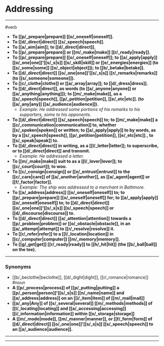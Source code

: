 # Addressing
---
#verb
- **To [[p/_prepare|prepare]] [[o/_oneself|oneself]].**
- **To [[d/_direct|direct]] [[s/_speech|speech]].**
- **To [[a/_aim|aim]]; to [[d/_direct|direct]].**
- **To [[p/_prepare|prepare]] or [[m/_make|make]] [[r/_ready|ready]].**
- **To [[p/_prepare|prepare]] [[o/_oneself|oneself]]; to [[a/_apply|apply]] [[o/_one|one]]'[[s/_s|s]] [[s/_skill|skill]] or [[e/_energies|energies]] (to [[s/_some|some]] [[o/_object|object]]); to [[b/_betake|betake]].**
- **To [[d/_direct|direct]] [[o/_one|one]]’[[s/_s|s]] [[r/_remarks|remarks]] (to [[s/_someone|someone]]).**
- **To [[c/_clothe|clothe]] or [[a/_array|array]]; to [[d/_dress|dress]].**
- **To [[d/_direct|direct]], as words (to [[a/_anyone|anyone]] or [[a/_anything|anything]]); to [[m/_make|make]], as a [[s/_speech|speech]], [[p/_petition|petition]], [[e/_etc|etc]]. (to [[a/_any|any]] [[a/_audience|audience]]).**
	- _Example: He addressed some portions of his remarks to his supporters, some to his opponents._
- **To [[d/_direct|direct]] [[s/_speech|speech]] to; to [[m/_make|make]] a [[c/_communication|communication]] to, whether [[s/_spoken|spoken]] or written; to [[a/_apply|apply]] to by words, as by a [[s/_speech|speech]], [[p/_petition|petition]], [[e/_etc|etc]]., to [[s/_speak|speak]] to.**
- **To [[d/_direct|direct]] in writing, as a [[l/_letter|letter]]; to superscribe, or to [[d/_direct|direct]] and transmit.**
	- _Example: He addressed a letter._
- **To [[m/_make|make]] suit to as a [[l/_lover|lover]]; to [[c/_court|court]]; to woo.**
- **To [[c/_consign|consign]] or [[e/_entrust|entrust]] to the [[c/_care|care]] of [[a/_another|another]], as [[a/_agent|agent]] or [[f/_factor|factor]].**
	- _Example: The ship was addressed to a merchant in Baltimore._
- **To [[a/_address|address]] [[o/_oneself|oneself]] to; to [[p/_prepare|prepare]] [[o/_oneself|oneself]] for; to [[a/_apply|apply]] [[o/_oneself|oneself]] to; to [[d/_direct|direct]] [[o/_one|one]]'[[s/_s|s]] [[s/_speech|speech]] or [[d/_discourse|discourse]] to.**
- **To [[d/_direct|direct]] [[a/_attention|attention]] towards a [[p/_problem|problem]] or [[o/_obstacle|obstacle]], in an [[a/_attempt|attempt]] to [[r/_resolve|resolve]] it.**
- **To [[r/_refer|refer]] to a [[l/_location|location]] in [[c/_computer|computer]] [[m/_memory|memory]].**
- **To [[g/_get|get]] [[r/_ready|ready]] to [[h/_hit|hit]] (the [[b/_ball|ball]] on the tee).**
---
### Synonyms
- [[b/_beclothe|beclothe]], [[d/_dight|dight]], [[r/_romance|romance]]
#noun
- **A [[p/_process|process]] of [[p/_putting|putting]] a [[p/_person|person]]'[[s/_s|s]] [[n/_name|name]] and [[a/_address|address]] on an [[i/_item|item]] of [[m/_mail|mail]]**
- **[[a/_any|Any]] of [[s/_several|several]] [[m/_methods|methods]] of [[l/_locating|locating]] and [[a/_accessing|accessing]] [[i/_information|information]] within [[s/_storage|storage]]**
- **A [[m/_mode|mode]], [[m/_manner|manner]], or [[f/_form|form]] of [[d/_direct|direct]] [[o/_one|one]]'[[s/_s|s]] [[s/_speech|speech]] to an [[a/_audience|audience]].**
---
---
